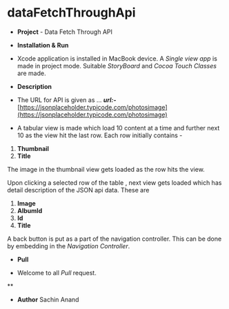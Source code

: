 # dataFetchThroughApi
- **Project**
      - Data Fetch Through API
 - **Installation & Run**
- Xcode application is installed in MacBook device.  A *Single view app* is made in project mode. Suitable *StoryBoard* and *Cocoa Touch Classes* are made.
 - **Description** 
 - The URL for API is given as ...
***url:-***  [https://jsonplaceholder.typicode.com/photosimage](https://jsonplaceholder.typicode.com/photosimage)

- A tabular view is made which load 10 content at a time and further next 10 as the view hit the last row.
 Each row initially contains -
   

 

 1. **Thumbnail**
 2. **Title**

The image in the thumbnail view gets loaded as the row hits the view.

Upon clicking a selected row of the table , next view gets loaded which has detail description of the JSON api data. These are

 1. **Image**
 2. **AlbumId**
 3. **Id**
 4. **Title**

A back button is put as a part of the navigation controller. This can be done by embedding in the *Navigation Controller*.



 - **Pull**

  - Welcome to all *Pull* request.

**

 - **Author**
   Sachin Anand
